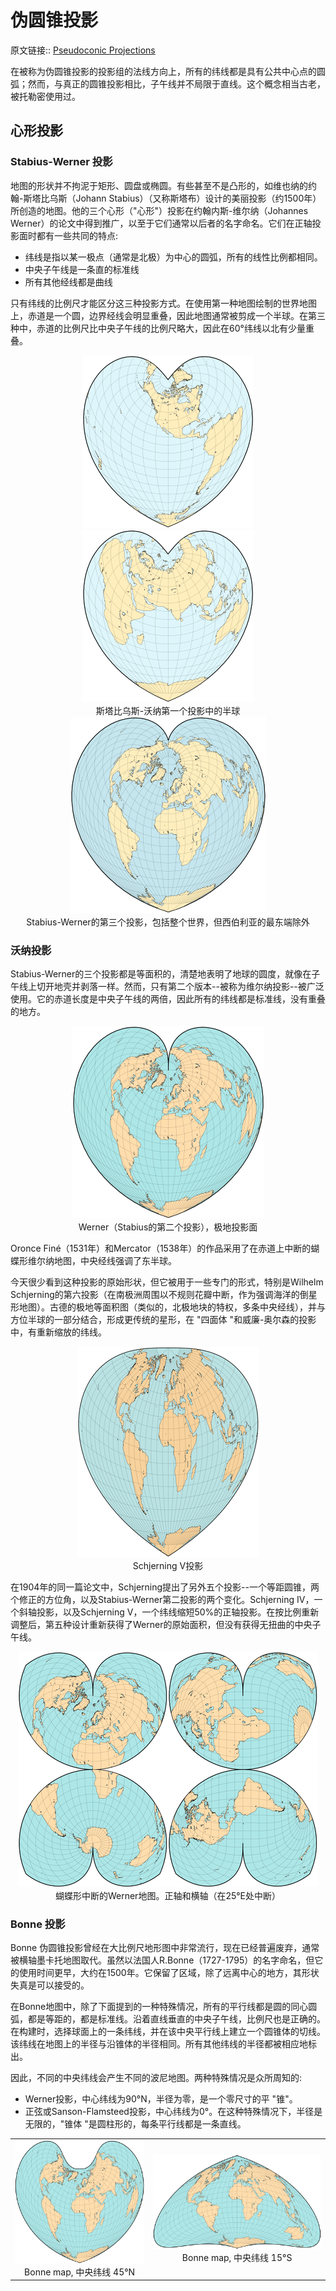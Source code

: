 # 伪圆锥投影
原文链接:: [Pseudoconic Projections](https://web.archive.org/web/20180701195108/http://progonos.com/furuti/MapProj/Normal/ProjPCon/projPCon.html)

在被称为伪圆锥投影的投影组的法线方向上，所有的纬线都是具有公共中心点的圆弧；然而，与真正的圆锥投影相比，子午线并不局限于直线。这个概念相当古老，被托勒密使用过。

## 心形投影

### Stabius-Werner 投影

地图的形状并不拘泥于矩形、圆盘或椭圆。有些甚至不是凸形的，如维也纳的约翰-斯塔比乌斯（Johann Stabius）（又称斯塔布）设计的美丽投影（约1500年）所创造的地图。他的三个心形（"心形"）投影在约翰内斯-维尔纳（Johannes Werner）的论文中得到推广，以至于它们通常以后者的名字命名。它们在正轴投影面时都有一些共同的特点:

  * 纬线是指以某一极点（通常是北极）为中心的圆弧，所有的线性比例都相同。
  * 中央子午线是一条直的标准线
  * 所有其他经线都是曲线

只有纬线的比例尺才能区分这三种投影方式。在使用第一种地图绘制的世界地图上，赤道是一个圆，边界经线会明显重叠，因此地图通常被剪成一个半球。在第三种中，赤道的比例尺比中央子午线的比例尺略大，因此在60°纬线以北有少量重叠。

<div align="center"><img src="./asserts/image_1625278386432_0.png"/><img src="./asserts/image_1625278393107_0.png"/></div> 
<center>  斯塔比乌斯-沃纳第一个投影中的半球</center>
<div align="center"><img src="./asserts/image_1625278490019_0.png"/></div> 
<center>  Stabius-Werner的第三个投影，包括整个世界，但西伯利亚的最东端除外</center>

### 沃纳投影

Stabius-Werner的三个投影都是等面积的，清楚地表明了地球的圆度，就像在子午线上切开地壳并剥落一样。然而，只有第二个版本--被称为维尔纳投影--被广泛使用。它的赤道长度是中央子午线的两倍，因此所有的纬线都是标准线，没有重叠的地方。

<div align="center"><img src="./asserts/image_1625278620328_0.png"/></div> 
<center>  Werner（Stabius的第二个投影），极地投影面</center>

Oronce Finé（1531年）和Mercator（1538年）的作品采用了在赤道上中断的蝴蝶形维尔纳地图，中央经线强调了东半球。

今天很少看到这种投影的原始形状，但它被用于一些专门的形式，特别是Wilhelm Schjerning的第六投影（在南极洲周围以不规则花瓣中断，作为强调海洋的倒星形地图）。古德的极地等面积图（类似的，北极地块的特权，多条中央经线），并与方位半球的一部分结合，形成更传统的星形，在 "四面体 "和威廉-奥尔森的投影中，有重新缩放的纬线。

<div align="center"><img src="./asserts/image_1625278705104_0.png"/></div> 
<center>  Schjerning V投影</center>

在1904年的同一篇论文中，Schjerning提出了另外五个投影--一个等距圆锥，两个修正的方位角，以及Stabius-Werner第二投影的两个变化。Schjerning IV，一个斜轴投影，以及Schjerning V，一个纬线缩短50%的正轴投影。在按比例重新调整后，第五种设计重新获得了Werner的原始面积，但没有获得无扭曲的中央子午线。

<div align="center"><img src="./asserts/image_1625283587223_0.png"/><img src="./asserts/image_1625283596184_0.png"/></div> 
<center>  蝴蝶形中断的Werner地图。正轴和横轴（在25°E处中断）</center>

### Bonne 投影

Bonne 伪圆锥投影曾经在大比例尺地形图中非常流行，现在已经普遍废弃，通常被横轴墨卡托地图取代。虽然以法国人R.Bonne（1727-1795）的名字命名，但它的使用时间更早，大约在1500年。它保留了区域，除了远离中心的地方，其形状失真是可以接受的。

在Bonne地图中，除了下面提到的一种特殊情况，所有的平行线都是圆的同心圆弧，都是等距的，都是标准线。沿着直线垂直的中央子午线，比例尺也是正确的。在构建时，选择球面上的一条纬线，并在该中央平行线上建立一个圆锥体的切线。该纬线在地图上的半径与沿锥体的半径相同。所有其他纬线的半径都被相应地标出。

因此，不同的中央纬线会产生不同的波尼地图。两种特殊情况是众所周知的: 

  * Werner投影，中心纬线为90°N，半径为零，是一个零尺寸的平 "锥"。
  * 正弦或Sanson-Flamsteed投影，中心纬线为0°。在这种特殊情况下，半径是无限的，"锥体 "是圆柱形的，每条平行线都是一条直线。

<table>
<tr>
    <td><div align="center"><img src="./asserts/image_1625283751277_0.png"/></div> <center>Bonne map, 中央纬线 45°N</center></td>
    <td><div align="center"><img src="./asserts/image_1625283776653_0.png"/></div> <center>Bonne map, 中央纬线 15°S</center></td>
</tr>
</table>
